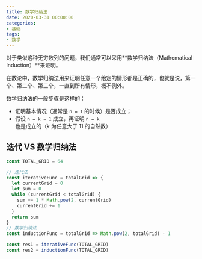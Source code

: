```yaml
---
title: 数学归纳法
date: 2020-03-31 00:00:00
categories: 
- 基础
tags:
- 数学
---
```


对于类似这种无穷数列的问题，我们通常可以采用**数学归纳法（Mathematical Induction）**来证明。

在数论中，数学归纳法用来证明任意一个给定的情形都是正确的，也就是说，第一个、第二个、第三个，一直到所有情形，概不例外。

数学归纳法的一般步骤是这样的：

- 证明基本情况（通常是 `n = 1` 的时候）是否成立；
- 假设 `n = k − 1` 成立，再证明 `n = k` 也是成立的（k 为任意大于 11 的自然数）

##  迭代 VS 数学归纳法

```javascript
const TOTAL_GRID = 64

// 迭代法
const iterativeFunc = totalGrid => {
  let currentGrid = 0
  let sum = 0
  while (currentGrid < totalGrid) {
    sum += 1 * Math.pow(2, currentGrid)
    currentGrid += 1
  }
  return sum
}
// 数学归纳法
const inductionFunc = totalGrid => Math.pow(2, totalGrid) - 1

const res1 = iterativeFunc(TOTAL_GRID)
const res2 = inductionFunc(TOTAL_GRID)
```
